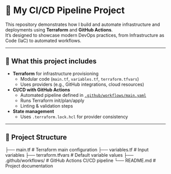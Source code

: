 # 🚀 My CI/CD Pipeline Project

This repository demonstrates how I build and automate infrastructure and deployments using **Terraform** and **GitHub Actions**.  
It’s designed to showcase modern DevOps practices, from Infrastructure as Code (IaC) to automated workflows.

---

## 🔧 What this project includes
- **Terraform** for infrastructure provisioning
  - Modular code (`main.tf`, `variables.tf`, `terraform.tfvars`)
  - Uses providers (e.g., GitHub integrations, cloud resources)
- **CI/CD with GitHub Actions**
  - Automated pipeline defined in [`.github/workflows/main.yaml`](.github/workflows/main.yaml)
  - Runs Terraform init/plan/apply
  - Linting & validation steps
- **State management**
  - Uses `.terraform.lock.hcl` for provider consistency

---

## 📂 Project Structure
├── main.tf # Terraform main configuration
├── variables.tf # Input variables
├── terraform.tfvars # Default variable values
├── .github/workflows/ # GitHub Actions CI/CD pipeline
└── README.md # Project documentation
